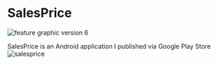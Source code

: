 # SalesPrice

![feature graphic version 6](https://cloud.githubusercontent.com/assets/11635523/19369949/60d59222-916e-11e6-8df4-dd082d5f98bb.png)


SalesPrice is an Android application I published via Google Play Store
![salesprice](https://cloud.githubusercontent.com/assets/11635523/19369945/5b248a54-916e-11e6-8682-e074881046d2.gif
)
